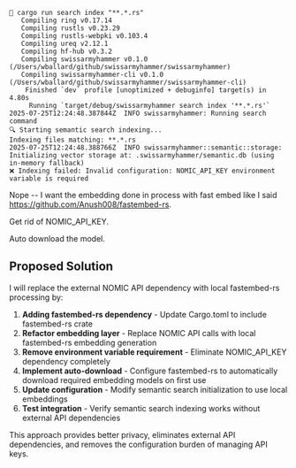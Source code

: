 ```
 cargo run search index "**.*.rs"
   Compiling ring v0.17.14
   Compiling rustls v0.23.29
   Compiling rustls-webpki v0.103.4
   Compiling ureq v2.12.1
   Compiling hf-hub v0.3.2
   Compiling swissarmyhammer v0.1.0 (/Users/wballard/github/swissarmyhammer/swissarmyhammer)
   Compiling swissarmyhammer-cli v0.1.0 (/Users/wballard/github/swissarmyhammer/swissarmyhammer-cli)
    Finished `dev` profile [unoptimized + debuginfo] target(s) in 4.80s
     Running `target/debug/swissarmyhammer search index '**.*.rs'`
2025-07-25T12:24:48.387844Z  INFO swissarmyhammer: Running search command
🔍 Starting semantic search indexing...
Indexing files matching: **.*.rs
2025-07-25T12:24:48.388766Z  INFO swissarmyhammer::semantic::storage: Initializing vector storage at: .swissarmyhammer/semantic.db (using in-memory fallback)
❌ Indexing failed: Invalid configuration: NOMIC_API_KEY environment variable is required
```

Nope -- I want the embedding done in process with fast embed like I said https://github.com/Anush008/fastembed-rs.

Get rid of NOMIC_API_KEY.

Auto download the model.

## Proposed Solution

I will replace the external NOMIC API dependency with local fastembed-rs processing by:

1. **Adding fastembed-rs dependency** - Update Cargo.toml to include fastembed-rs crate
2. **Refactor embedding layer** - Replace NOMIC API calls with local fastembed-rs embedding generation
3. **Remove environment variable requirement** - Eliminate NOMIC_API_KEY dependency completely
4. **Implement auto-download** - Configure fastembed-rs to automatically download required embedding models on first use
5. **Update configuration** - Modify semantic search initialization to use local embeddings
6. **Test integration** - Verify semantic search indexing works without external API dependencies

This approach provides better privacy, eliminates external API dependencies, and removes the configuration burden of managing API keys.
